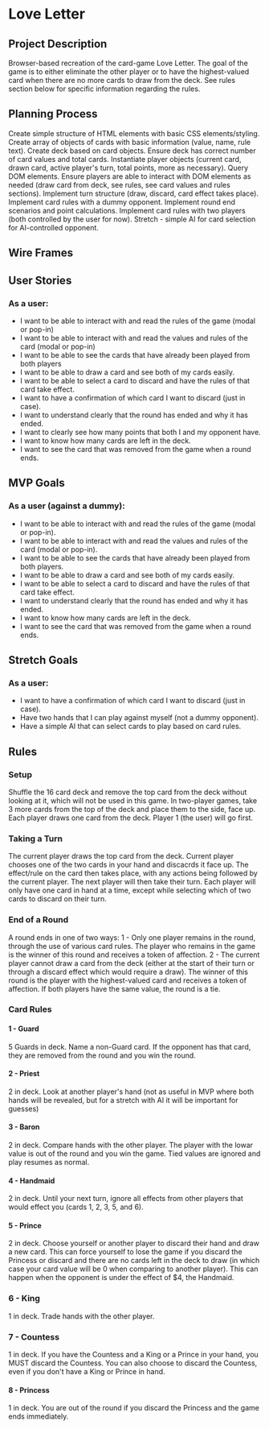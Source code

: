 # Love Letter

## Project Description
Browser-based recreation of the card-game Love Letter.  The goal of the game is to either eliminate the other player or to have the highest-valued card when there are no more cards to draw from the deck.  See rules section below for specific information regarding the rules.

## Planning Process
Create simple structure of HTML elements with basic CSS elements/styling. Create array of objects of cards with basic information (value, name, rule text).  Create deck based on card objects.  Ensure deck has correct number of card values and total cards.  Instantiate player objects (current card, drawn card, active player's turn, total points, more as necessary).  Query DOM elements.  Ensure players are able to interact with DOM elements as needed (draw card from deck, see rules, see card values and rules sections).   Implement turn structure (draw, discard, card effect takes place).  Implement card rules with a dummy opponent.  Implement round end scenarios and point calculations.  Implement card rules with two players (both controlled by the user for now).  Stretch - simple AI for card selection for AI-controlled opponent.

## Wire Frames


## User Stories
### As a user:
- I want to be able to interact with and read the rules of the game (modal or pop-in)
- I want to be able to interact with and read the values and rules of the card (modal or pop-in)
- I want to be able to see the cards that have already been played from both players
- I want to be able to draw a card and see both of my cards easily.
- I want to be able to select a card to discard and have the rules of that card take effect.
- I want to have a confirmation of which card I want to discard (just in case).
- I want to understand clearly that the round has ended and why it has ended.
- I want to clearly see how many points that both I and my opponent have.  
- I want to know how many cards are left in the deck.
- I want to see the card that was removed from the game when a round ends.

## MVP Goals
### As a user (against a dummy):
- I want to be able to interact with and read the rules of the game (modal or pop-in).
- I want to be able to interact with and read the values and rules of the card (modal or pop-in).
- I want to be able to see the cards that have already been played from both players.
- I want to be able to draw a card and see both of my cards easily.
- I want to be able to select a card to discard and have the rules of that card take effect.
- I want to understand clearly that the round has ended and why it has ended.
- I want to know how many cards are left in the deck.
- I want to see the card that was removed from the game when a round ends.

## Stretch Goals
### As a user:
- I want to have a confirmation of which card I want to discard (just in case).
- Have two hands that I can play against myself (not a dummy opponent).
- Have a simple AI that can select cards to play based on card rules.

## Rules

### Setup
Shuffle the 16 card deck and remove the top card from the deck without looking at it, which will not be used in this game.  In two-player games, take 3 more cards from the top of the deck and place them to the side, face up.  Each player draws one card from the deck.  Player 1 (the user) will go first.
### Taking a Turn
The current player draws the top card from the deck. Current player chooses one of the two cards in your hand and discacrds it face up.  The effect/rule on the card then takes place, with any actions being followed by the current player.  The next player will then take their turn.  Each player will only have one card in hand at a time, except while selecting which of two cards to discard on their turn.
### End of a Round
A round ends in one of two ways:
1 - Only one player remains in the round, through the use of various card rules.  The player who remains in the game is the winner of this round and receives a token of affection.
2 - The current player cannot draw a card from the deck (either at the start of their turn or through a discard effect which would require a draw).  The winner of this round is the player with the highest-valued card and receives a token of affection.  If both players have the same value, the round is a tie.
### Card Rules
#### 1 - Guard
5 Guards in deck.  Name a non-Guard card.  If the opponent has that card, they are removed from the round and you win the round.
#### 2 - Priest 
2 in deck.  Look at another player's hand (not as useful in MVP where both hands will be revealed, but for a stretch with AI it will be important for guesses)
#### 3 - Baron
2 in deck.  Compare hands with the other player.  The player with the lowar value is out of the round and you win the game.  Tied values are ignored and play resumes as normal.
#### 4 - Handmaid
2 in deck. Until your next turn, ignore all effects from other players that would effect you (cards 1, 2, 3, 5, and 6).
#### 5 - Prince
2 in deck. Choose yourself or another player to discard their hand and draw a new card.  This can force yourself to lose the game if you discard the Princess or discard and there are no cards left in the deck to draw (in which case your card value will be 0 when comparing to another player).  This can happen when the opponent is under the effect of $4, the Handmaid.
### 6 - King
1 in deck.  Trade hands with the other player.
### 7 - Countess
1 in deck. If you have the Countess and a King or a Prince in your hand, you MUST discard the Countess.  You can also choose to discard the Countess, even if you don't have a King or Prince in hand.
#### 8 - Princess
1 in deck. You are out of the round if you discard the Princess and the game ends immediately.
